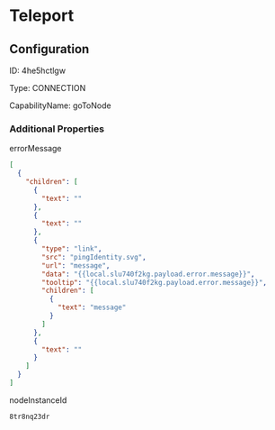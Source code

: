 # Teleport
## Configuration
ID:  4he5hctlgw

Type: CONNECTION 

CapabilityName: goToNode






### Additional Properties
errorMessage
```json 
[
  {
    "children": [
      {
        "text": ""
      },
      {
        "text": ""
      },
      {
        "type": "link",
        "src": "pingIdentity.svg",
        "url": "message",
        "data": "{{local.slu740f2kg.payload.error.message}}",
        "tooltip": "{{local.slu740f2kg.payload.error.message}}",
        "children": [
          {
            "text": "message"
          }
        ]
      },
      {
        "text": ""
      }
    ]
  }
]
```


nodeInstanceId
```string 
8tr8nq23dr
```




